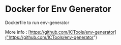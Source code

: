 # Docker for Env Generator

Dockerfile to run env-generator

More info : [https://github.com/ICTools/env-generator]("https://github.com/ICTools/env-generator")
